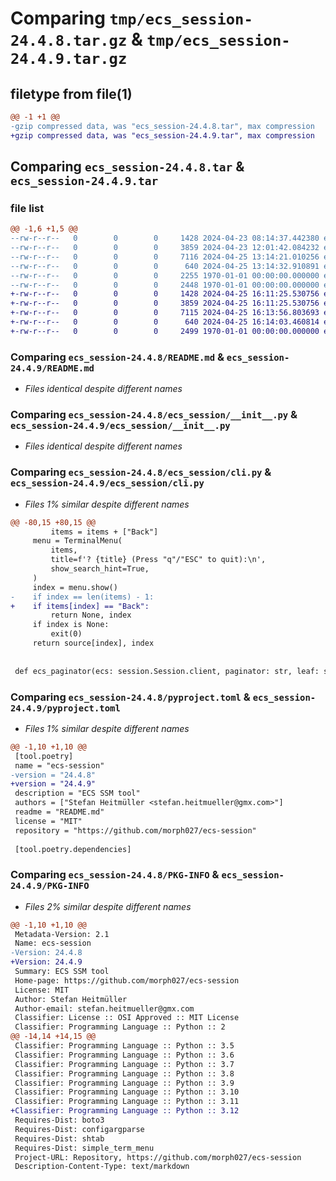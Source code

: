 # Comparing `tmp/ecs_session-24.4.8.tar.gz` & `tmp/ecs_session-24.4.9.tar.gz`

## filetype from file(1)

```diff
@@ -1 +1 @@
-gzip compressed data, was "ecs_session-24.4.8.tar", max compression
+gzip compressed data, was "ecs_session-24.4.9.tar", max compression
```

## Comparing `ecs_session-24.4.8.tar` & `ecs_session-24.4.9.tar`

### file list

```diff
@@ -1,6 +1,5 @@
--rw-r--r--   0        0        0     1428 2024-04-23 08:14:37.442380 ecs_session-24.4.8/README.md
--rw-r--r--   0        0        0     3859 2024-04-23 12:01:42.084232 ecs_session-24.4.8/ecs_session/__init__.py
--rw-r--r--   0        0        0     7116 2024-04-25 13:14:21.010256 ecs_session-24.4.8/ecs_session/cli.py
--rw-r--r--   0        0        0      640 2024-04-25 13:14:32.910891 ecs_session-24.4.8/pyproject.toml
--rw-r--r--   0        0        0     2255 1970-01-01 00:00:00.000000 ecs_session-24.4.8/setup.py
--rw-r--r--   0        0        0     2448 1970-01-01 00:00:00.000000 ecs_session-24.4.8/PKG-INFO
+-rw-r--r--   0        0        0     1428 2024-04-25 16:11:25.530756 ecs_session-24.4.9/README.md
+-rw-r--r--   0        0        0     3859 2024-04-25 16:11:25.530756 ecs_session-24.4.9/ecs_session/__init__.py
+-rw-r--r--   0        0        0     7115 2024-04-25 16:13:56.803693 ecs_session-24.4.9/ecs_session/cli.py
+-rw-r--r--   0        0        0      640 2024-04-25 16:14:03.460814 ecs_session-24.4.9/pyproject.toml
+-rw-r--r--   0        0        0     2499 1970-01-01 00:00:00.000000 ecs_session-24.4.9/PKG-INFO
```

### Comparing `ecs_session-24.4.8/README.md` & `ecs_session-24.4.9/README.md`

 * *Files identical despite different names*

### Comparing `ecs_session-24.4.8/ecs_session/__init__.py` & `ecs_session-24.4.9/ecs_session/__init__.py`

 * *Files identical despite different names*

### Comparing `ecs_session-24.4.8/ecs_session/cli.py` & `ecs_session-24.4.9/ecs_session/cli.py`

 * *Files 1% similar despite different names*

```diff
@@ -80,15 +80,15 @@
         items = items + ["Back"]
     menu = TerminalMenu(
         items,
         title=f'? {title} (Press "q"/"ESC" to quit):\n',
         show_search_hint=True,
     )
     index = menu.show()
-    if index == len(items) - 1:
+    if items[index] == "Back":
         return None, index
     if index is None:
         exit(0)
     return source[index], index
 
 
 def ecs_paginator(ecs: session.Session.client, paginator: str, leaf: str, **kwargs):
```

### Comparing `ecs_session-24.4.8/pyproject.toml` & `ecs_session-24.4.9/pyproject.toml`

 * *Files 1% similar despite different names*

```diff
@@ -1,10 +1,10 @@
 [tool.poetry]
 name = "ecs-session"
-version = "24.4.8"
+version = "24.4.9"
 description = "ECS SSM tool"
 authors = ["Stefan Heitmüller <stefan.heitmueller@gmx.com>"]
 readme = "README.md"
 license = "MIT"
 repository = "https://github.com/morph027/ecs-session"
 
 [tool.poetry.dependencies]
```

### Comparing `ecs_session-24.4.8/PKG-INFO` & `ecs_session-24.4.9/PKG-INFO`

 * *Files 2% similar despite different names*

```diff
@@ -1,10 +1,10 @@
 Metadata-Version: 2.1
 Name: ecs-session
-Version: 24.4.8
+Version: 24.4.9
 Summary: ECS SSM tool
 Home-page: https://github.com/morph027/ecs-session
 License: MIT
 Author: Stefan Heitmüller
 Author-email: stefan.heitmueller@gmx.com
 Classifier: License :: OSI Approved :: MIT License
 Classifier: Programming Language :: Python :: 2
@@ -14,14 +14,15 @@
 Classifier: Programming Language :: Python :: 3.5
 Classifier: Programming Language :: Python :: 3.6
 Classifier: Programming Language :: Python :: 3.7
 Classifier: Programming Language :: Python :: 3.8
 Classifier: Programming Language :: Python :: 3.9
 Classifier: Programming Language :: Python :: 3.10
 Classifier: Programming Language :: Python :: 3.11
+Classifier: Programming Language :: Python :: 3.12
 Requires-Dist: boto3
 Requires-Dist: configargparse
 Requires-Dist: shtab
 Requires-Dist: simple_term_menu
 Project-URL: Repository, https://github.com/morph027/ecs-session
 Description-Content-Type: text/markdown
```

